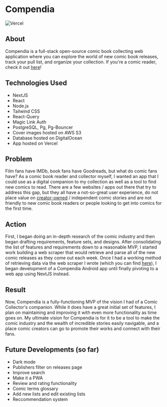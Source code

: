 # Compendia

![Vercel](http://therealsujitk-vercel-badge.vercel.app/?app=compendia)

## About

Compendia is a full-stack open-source comic book collecting web application where you can explore the world of new comic book releases, track your pull list, and organize your collection. If you're a comic reader, check it out [here](https://mycompendia.com)!

## Technologies Used

-   NextJS
-   React
-   Node.js
-   Tailwind CSS
-   React-Query
-   Magic Link Auth
-   PostgreSQL, Pg, Pg-Bouncer
-   Cover images hosted on AWS S3
-   Database hosted on DigitalOcean
-   App hosted on Vercel

## Problem

Film fans have IMDb, book fans have Goodreads, but what do comic fans have? As a comic book reader and collector myself, I wanted an app that I could use as a digital companion to my collection as well as a tool to find new comics to read. There are a few websites / apps out there that try to address this gap, but they all have a not-so-great user experience, do not place value on [creator-owned](https://en.wikipedia.org/wiki/Creator_ownership_in_comics) / independent comic stories and are not friendly to new comic book readers or people looking to get into comics for the first time.

## Action

First, I began doing an in-depth research of the comic industry and then began drafting requirements, feature sets, and designs. After consolidating the list of features and requirements down to a reasonable MVP, I started work building a web scraper that would retrieve and parse all of the new comic releases as they come out each week. Once I had a working method of retrieving data via the web scraper I wrote (which you can find [here](https://github.com/gchartier/compendia-scraper)), I began development of a Compendia Android app until finally pivoting to a web app using NextJS instead.

## Result

Now, Compendia is a fully-functioning MVP of the vision I had of a Comic Collector's companion. While it does have a great initial set of features, I plan on maintaining and improving it with even more functionality as time goes on. My ultimate vision for Compendia is for it to be a tool to make the comic industry and the wealth of incredible stories easily navigable, and a place comic creators can go to promote their works and connect with their fans.

## Future Developments (so far)

-   Dark mode
-   Publishers filter on releases page
-   Improve search
-   Make it a PWA
-   Review and rating functionality
-   Comic terms glossary
-   Add new lists and edit existing lists
-   Reccommendation system
